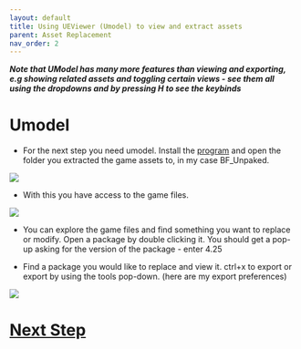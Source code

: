 ```yaml
---
layout: default
title: Using UEViewer (Umodel) to view and extract assets
parent: Asset Replacement
nav_order: 2
---
```


***Note that UModel has many more features than viewing and exporting, e.g showing related assets and toggling certain views - see them all using the dropdowns and by pressing H to see the keybinds***

# Umodel

- For the next step you need umodel. Install the [program](https://www.gildor.org/en/projects/umodel) and open the folder you extracted the game assets to, in my case BF_Unpaked.

![](Images/Umodel.PNG)

- With this you have access to the game files.

![](Images/Umodel2.PNG)

- You can explore the game files and find something you want to replace or modify. Open a package by double clicking it. You should get a pop-up asking for the version of the package - enter 4.25

- Find a package you would like to replace and view it. ctrl+x to export or export by using the tools pop-down. (here are my export preferences)

![](Images/Capture.PNG)

# [Next Step](https://github.com/bananaturtlesandwich/Blue-Fire-Modding-Guide/blob/main/Engine.md)
